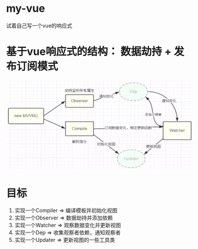 # my-vue
试着自己写一个vue的响应式

# 基于vue响应式的结构： 数据劫持 + 发布订阅模式

![响应式原理](./images/reactive.png)

# 目标

1. 实现一个Compiler => 编译模板并初始化视图
2. 实现一个Observer => 数据劫持并添加依赖
3. 实现一个Watcher => 观察数据变化并更新视图
4. 实现一个Dep => 收集观察者依赖，通知观察者
5. 实现一个Updater => 更新视图的一些工具类
